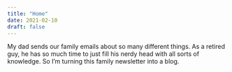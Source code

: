 ```yaml
---
title: "Home"
date: 2021-02-10
draft: false
---
```


My dad sends our family emails about so many different things. As a retired guy, he has so much time to just fill his nerdy head with all sorts of knowledge. So I’m turning this family newsletter into a blog.